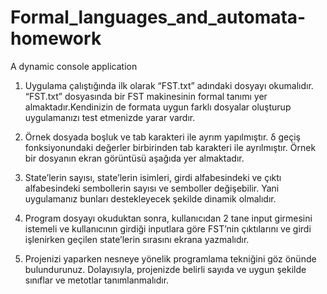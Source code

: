# Formal_languages_and_automata-homework
 A dynamic console application

1. Uygulama çalıştığında ilk olarak “FST.txt” adındaki dosyayı okumalıdır. “FST.txt” dosyasında bir FST
makinesinin formal tanımı yer almaktadır.Kendinizin de formata uygun farklı dosyalar oluşturup uygulamanızı test etmenizde yarar vardır.

2. Örnek dosyada boşluk ve tab karakteri ile ayrım yapılmıştır. δ geçiş fonksiyonundaki değerler birbirinden tab
karakteri ile ayrılmıştır. Örnek bir dosyanın ekran görüntüsü aşağıda yer almaktadır.

3. State’lerin sayısı, state’lerin isimleri, girdi alfabesindeki ve çıktı alfabesindeki sembollerin sayısı ve semboller
değişebilir. Yani uygulamanız bunları destekleyecek şekilde dinamik olmalıdır.

4. Program dosyayı okuduktan sonra, kullanıcıdan 2 tane input girmesini istemeli ve kullanıcının girdiği
inputlara göre FST’nin çıktılarını ve girdi işlenirken geçilen state’lerin sırasını ekrana yazmalıdır.

5. Projenizi yaparken nesneye yönelik programlama tekniğini göz önünde bulundurunuz. Dolayısıyla, projenizde
belirli sayıda ve uygun şekilde sınıflar ve metotlar tanımlanmalıdır.
